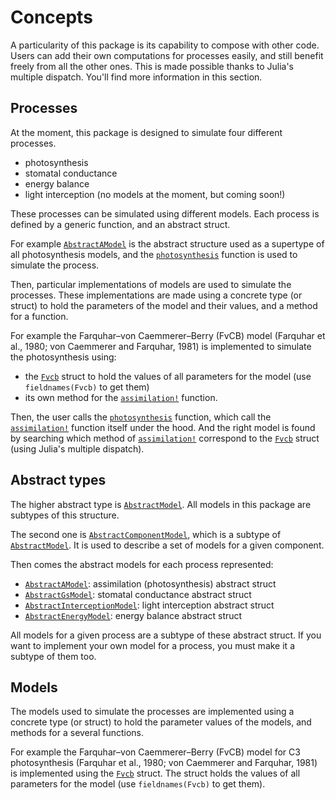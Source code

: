 # Concepts

A particularity of this package is its capability to compose with other code. Users can add their own computations for processes easily, and still benefit freely from all the other ones. This is made possible thanks to Julia's multiple dispatch. You'll find more information in this section.

## Processes

At the moment, this package is designed to simulate four different processes.

- photosynthesis
- stomatal conductance
- energy balance
- light interception (no models at the moment, but coming soon!)

These processes can be simulated using different models. Each process is defined by a generic function, and an abstract struct.

For example [`AbstractAModel`](@ref) is the abstract structure used as a supertype of all photosynthesis models, and the [`photosynthesis`](@ref) function is used to simulate the process.

Then, particular implementations of models are used to simulate the processes. These implementations are made using a concrete type (or struct) to hold the parameters of the model and their values, and a method for a function.

For example the Farquhar–von Caemmerer–Berry (FvCB) model (Farquhar et al., 1980; von Caemmerer and Farquhar, 1981) is implemented to simulate the photosynthesis using:

- the [`Fvcb`](@ref) struct to hold the values of all parameters for the model (use `fieldnames(Fvcb)` to get them)
- its own method for the [`assimilation!`](@ref) function.

Then, the user calls the [`photosynthesis`](@ref) function, which call the [`assimilation!`](@ref) function itself under the hood. And the right model is found by searching which method of [`assimilation!`](@ref) correspond to the [`Fvcb`](@ref) struct (using Julia's multiple dispatch).

## Abstract types

The higher abstract type is [`AbstractModel`](@ref). All models in this package are subtypes of this structure.

The second one is [`AbstractComponentModel`](@ref), which is a subtype of [`AbstractModel`](@ref). It is used to describe a set of models for a given component.

Then comes the abstract models for each process represented:

- [`AbstractAModel`](@ref): assimilation (photosynthesis) abstract struct
- [`AbstractGsModel`](@ref): stomatal conductance abstract struct
- [`AbstractInterceptionModel`](@ref): light interception abstract struct
- [`AbstractEnergyModel`](@ref): energy balance abstract struct

All models for a given process are a subtype of these abstract struct. If you want to implement your own model for a process, you must make it a subtype of them too.

## Models

The models used to simulate the processes are implemented using a concrete type (or struct) to hold the parameter values of the models, and methods for a several functions.

For example the Farquhar–von Caemmerer–Berry (FvCB) model for C3 photosynthesis (Farquhar et al., 1980; von Caemmerer and Farquhar, 1981) is implemented using the [`Fvcb`](@ref) struct. The struct holds the values of all parameters for the model (use `fieldnames(Fvcb)` to get them).
